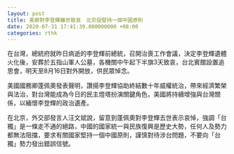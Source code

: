 ```yaml
---
layout: post
title: 美卿對李登輝離世致哀　北京促堅持一個中國原則
date: 2020-07-31 17:41:39.000000000 +08:00
categories: rthk
---
```


在台灣，總統府就昨日病逝的李登輝前總統，召開治喪工作會議，決定李登輝遺體火化後，安葬於五指山軍人公墓，各機關中午起下半旗3天致哀，台北賓館設置追思會，明天至8月16日對外開放，供民眾悼念。

美國國務卿蓬佩奧發表聲明，讚揚李登輝協助終結數十年威權統治，帶來經濟繁榮與法治，對台灣能成為今日的民主燈塔扮演關鍵角色，美國將持續增強與台灣關係，以緬懷李登輝的政治遺產。

在北京，外交部發言人汪文斌說，留意到蓬佩奧對李登輝去世表示哀悼，強調「台獨」是一條走不通的絕路，中國的國家統一與民族復興是歷史大勢，任何人及勢力都無法阻擋，要求有關國家堅持一個中國原則，謹慎對待涉台問題，不要向「台獨」勢力發出錯誤信號。
